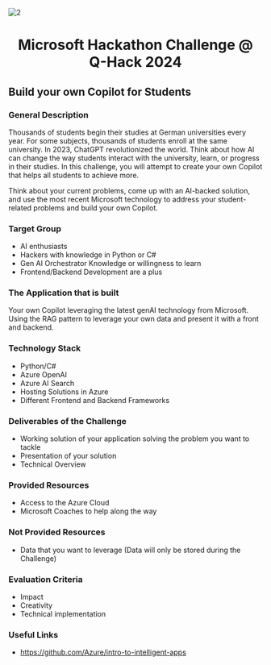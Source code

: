![2](https://github.com/Q-hackathon/Microsoft_Q-Hack2024/assets/161318557/74196bd9-298b-4c00-95c6-bbb4d493265b)
# <p align="center"> Microsoft Hackathon Challenge @ Q-Hack 2024 </p>

## Build your own Copilot for Students

### General Description
Thousands of students begin their studies at German universities every year. For some subjects, thousands of students enroll at the same university. In 2023, ChatGPT revolutionized the world. Think about how AI can change the way students interact with the university, learn, or progress in their studies. In this challenge, you will attempt to create your own Copilot that helps all students to achieve more.

Think about your current problems, come up with an AI-backed solution, and use the most recent Microsoft technology to address your student-related problems and build your own Copilot.

### Target Group
- AI enthusiasts
- Hackers with knowledge in Python or C#
- Gen AI Orchestrator Knowledge or willingness to learn
- Frontend/Backend Development are a plus

### The Application that is built
Your own Copilot leveraging the latest genAI technology from Microsoft. Using the RAG pattern to leverage your own data and present it with a front and backend.

### Technology Stack
- Python/C#
- Azure OpenAI
- Azure AI Search
- Hosting Solutions in Azure
- Different Frontend and Backend Frameworks

### Deliverables of the Challenge
- Working solution of your application solving the problem you want to tackle
- Presentation of your solution
- Technical Overview

### Provided Resources
- Access to the Azure Cloud
- Microsoft Coaches to help along the way

### Not Provided Resources
- Data that you want to leverage (Data will only be stored during the Challenge)

### Evaluation Criteria
- Impact 
- Creativity
- Technical implementation

### Useful Links
- https://github.com/Azure/intro-to-intelligent-apps
